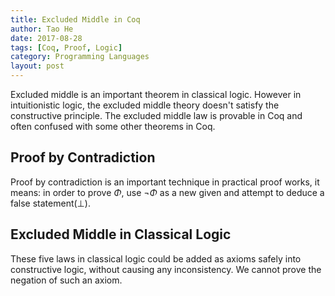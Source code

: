 ```yaml
---
title: Excluded Middle in Coq 
author: Tao He
date: 2017-08-28
tags: [Coq, Proof, Logic]
category: Programming Languages
layout: post
---
```


Excluded middle is an important theorem in classical logic. However in intuitionistic logic, the excluded
middle theory doesn't satisfy the constructive principle. The excluded middle law is provable in Coq and
often confused with some other theorems in Coq.

<!--more-->


Proof by Contradiction
----------------------

Proof by contradiction is an important technique in practical proof works, it means: in order to prove
$\Phi$, use $\neg \Phi$ as a new given and attempt to deduce a false statement($\bot$).



Excluded Middle in Classical Logic
----------------------------------

These five laws in classical logic could be added as axioms safely into constructive logic, without
causing any inconsistency. We cannot prove the negation of such an axiom.

